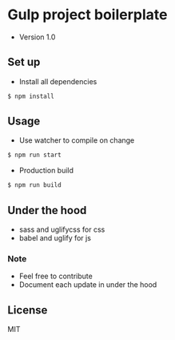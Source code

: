 # Gulp project boilerplate

  - Version 1.0

## Set up

  - Install all dependencies
```sh
$ npm install
```

## Usage

  - Use watcher to compile on change
```sh
$ npm run start
```

  - Production build
```sh
$ npm run build
```

## Under the hood

  - sass and uglifycss for css
  - babel and uglify for js

### Note

 - Feel free to contribute
 - Document each update in under the hood

License
----

MIT